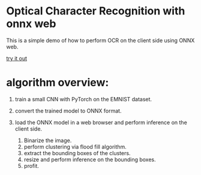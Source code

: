 # Optical Character Recognition with onnx web

This is a simple demo of how to perform OCR on the client side using ONNX web.

[try it out](https://colvertyety.github.io/bookish-octo-happiness/)

# algorithm overview:

1. train a small CNN with PyTorch on the EMNIST dataset.

2. convert the trained model to ONNX format.

3. load the ONNX model in a web browser and perform inference on the client side.
   1. Binarize the image.
   2. perform clustering via flood fill algorithm.
   3. extract the bounding boxes of the clusters.
   4. resize and perform inference on the bounding boxes.
   5. profit.